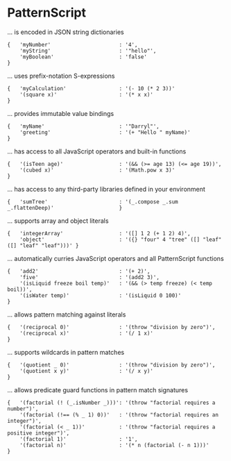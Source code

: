 # PatternScript

... is encoded in JSON string dictionaries
```
{   'myNumber'                      : '4',
    'myString'                      : '"hello"',
    'myBoolean'                     : 'false'                                               }
```
... uses prefix-notation S-expressions
```
{   'myCalculation'                 : '(- 10 (* 2 3))'     
    '(square x)'                    : '(* x x)'                                             }
```
... provides immutable value bindings
```
{   'myName'                        : '"Darryl"',
    'greeting'                      : '(+ "Hello " myName)'                                 }
```
... has access to all JavaScript operators and built-in functions
```
{   '(isTeen age)'                  : '(&& (>= age 13) (<= age 19))',
    '(cubed x)'                     : '(Math.pow x 3)'                                      }
```
... has access to any third-party libraries defined in your environment
```
{   'sumTree'                       : '(_.compose _.sum _.flattenDeep)'                     }
```
... supports array and object literals
```
{   'integerArray'                  : '([] 1 2 (+ 1 2) 4)',
    'object'                        : '({} "four" 4 "tree" ([] "leaf" ([] "leaf" "leaf")))' }
```
... automatically curries JavaScript operators and all PatternScript functions
```
{   'add2'                          : '(+ 2)',
    'five'                          : '(add2 3)',
    '(isLiquid freeze boil temp)'   : '(&& (> temp freeze) (< temp boil))',
    '(isWater temp)'                : '(isLiquid 0 100)'                                    } 
```
... allows pattern matching against literals
```
{   '(reciprocal 0)'                : '(throw "division by zero")',
    '(reciprocal x)'                : '(/ 1 x)'                                             }
```
... supports wildcards in pattern matches
```
{   '(quotient _ 0)'                : '(throw "division by zero")',
    '(quotient x y)'                : '(/ x y)'                                             }
```
... allows predicate guard functions in pattern match signatures
```
{   '(factorial (! (_.isNumber _)))': '(throw "factorial requires a number")',
    '(factorial (!== (% _ 1) 0))'   : '(throw "factorial requires an integer")',
    '(factorial (< _ 1))'           : '(throw "factorial requires a positive integer")',
    '(factorial 1)'                 : '1',
    '(factorial n)'                 : '(* n (factorial (- n 1)))'                           }
```
